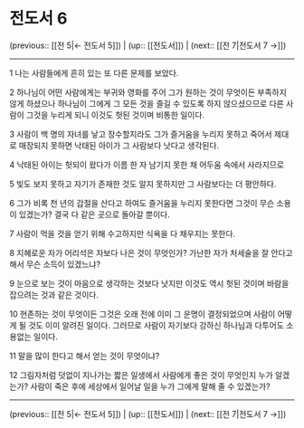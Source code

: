 # 전도서 6

(previous:: [[전 5|← 전도서 5]]) | (up:: [[전도서]]) | (next:: [[전 7|전도서 7 →]])

***




1 
나는 사람들에게 흔히 있는 또 다른 문제를 보았다. 



2 
하나님이 어떤 사람에게는 부귀와 영화를 주어 그가 원하는 것이 무엇이든 부족하지 않게 하셨으나 하나님이 그에게 그 모든 것을 즐길 수 있도록 하지 않으셨으므로 다른 사람이 그것을 누리게 되니 이것도 헛된 것이며 비통한 일이다. 



3 
사람이 백 명의 자녀를 낳고 장수할지라도 그가 즐거움을 누리지 못하고 죽어서 제대로 매장되지 못하면 낙태된 아이가 그 사람보다 낫다고 생각된다. 



4 
낙태된 아이는 헛되이 왔다가 이름 한 자 남기지 못한 채 어두움 속에서 사라지므로 



5 
빛도 보지 못하고 자기가 존재한 것도 알지 못하지만 그 사람보다는 더 평안하다. 



6 
그가 비록 천 년의 갑절을 산다고 하여도 즐거움을 누리지 못한다면 그것이 무슨 소용이 있겠는가? 결국 다 같은 곳으로 돌아갈 뿐이다. 



7 
사람이 먹을 것을 얻기 위해 수고하지만 식욕을 다 채우지는 못한다. 



8 
지혜로운 자가 어리석은 자보다 나은 것이 무엇인가? 가난한 자가 처세술을 잘 안다고 해서 무슨 소득이 있겠느냐? 



9 
눈으로 보는 것이 마음으로 생각하는 것보다 낫지만 이것도 역시 헛된 것이며 바람을 잡으려는 것과 같은 것이다. 



10 
현존하는 것이 무엇이든 그것은 오래 전에 이미 그 운명이 결정되었으며 사람이 어떻게 될 것도 이미 알려진 일이다. 그러므로 사람이 자기보다 강하신 하나님과 다투어도 소용없는 일이다. 



11 
말을 많이 한다고 해서 얻는 것이 무엇이냐? 



12 
그림자처럼 덧없이 지나가는 짧은 일생에서 사람에게 좋은 것이 무엇인지 누가 알겠는가? 사람이 죽은 후에 세상에서 일어날 일을 누가 그에게 말해 줄 수 있겠는가?

***

(previous:: [[전 5|← 전도서 5]]) | (up:: [[전도서]]) | (next:: [[전 7|전도서 7 →]])
